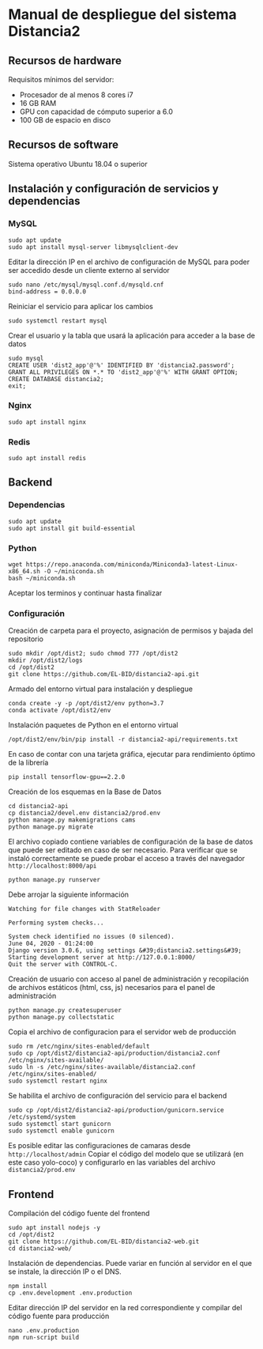 # Manual de despliegue del sistema Distancia2

## Recursos de hardware

Requisitos mínimos del servidor:
- Procesador de al menos 8 cores i7
- 16 GB RAM
- GPU con capacidad de cómputo superior a 6.0
- 100 GB de espacio en disco

## Recursos de software

Sistema operativo Ubuntu 18.04 o superior

## Instalación y configuración de servicios y dependencias

### MySQL

```
sudo apt update
sudo apt install mysql-server libmysqlclient-dev
```

Editar la dirección IP en el archivo de configuración de MySQL para poder ser accedido desde un
cliente externo al servidor
```
sudo nano /etc/mysql/mysql.conf.d/mysqld.cnf
bind-address = 0.0.0.0
```

Reiniciar el servicio para aplicar los cambios
```
sudo systemctl restart mysql
```

Crear el usuario y la tabla que usará la aplicación para acceder a la base de datos
```
sudo mysql
CREATE USER 'dist2_app'@'%' IDENTIFIED BY 'distancia2.password';
GRANT ALL PRIVILEGES ON *.* TO 'dist2_app'@'%' WITH GRANT OPTION;
CREATE DATABASE distancia2;
exit;
```
### Nginx
```
sudo apt install nginx
```

### Redis
```
sudo apt install redis
```

## Backend

### Dependencias
```
sudo apt update
sudo apt install git build-essential
```

### Python
```
wget https://repo.anaconda.com/miniconda/Miniconda3-latest-Linux-x86_64.sh -O ~/miniconda.sh
bash ~/miniconda.sh
```

Aceptar los terminos y continuar hasta finalizar

### Configuración
Creación de carpeta para el proyecto, asignación de permisos y bajada del repositorio
```
sudo mkdir /opt/dist2; sudo chmod 777 /opt/dist2
mkdir /opt/dist2/logs
cd /opt/dist2
git clone https://github.com/EL-BID/distancia2-api.git
```

Armado del entorno virtual para instalación y despliegue
```
conda create -y -p /opt/dist2/env python=3.7
conda activate /opt/dist2/env
```

Instalación paquetes de Python en el entorno virtual
```
/opt/dist2/env/bin/pip install -r distancia2-api/requirements.txt
```

En caso de contar con una tarjeta gráfica, ejecutar para rendimiento óptimo de la librería
```
pip install tensorflow-gpu==2.2.0
```

Creación de los esquemas en la Base de Datos
```
cd distancia2-api
cp distancia2/devel.env distancia2/prod.env
python manage.py makemigrations cams
python manage.py migrate
```

El archivo copiado contiene variables de configuración de la base de datos que puede
ser editado en caso de ser necesario. Para verificar que se instaló correctamente se puede
probar el acceso a través del navegador `http://localhost:8000/api`
```
python manage.py runserver
```

Debe arrojar la siguiente información
```
Watching for file changes with StatReloader

Performing system checks...

System check identified no issues (0 silenced).
June 04, 2020 - 01:24:00
Django version 3.0.6, using settings &#39;distancia2.settings&#39;
Starting development server at http://127.0.0.1:8000/
Quit the server with CONTROL-C.
```

Creación de usuario con acceso al panel de administración y recopilación de archivos estáticos
(html, css, js) necesarios para el panel de administración
```
python manage.py createsuperuser
python manage.py collectstatic
```

Copia el archivo de configuracion para el servidor web de producción
```
sudo rm /etc/nginx/sites-enabled/default
sudo cp /opt/dist2/distancia2-api/production/distancia2.conf /etc/nginx/sites-available/
sudo ln -s /etc/nginx/sites-available/distancia2.conf /etc/nginx/sites-enabled/
sudo systemctl restart nginx
```

Se habilita el archivo de configuración del servicio para el backend
```
sudo cp /opt/dist2/distancia2-api/production/gunicorn.service /etc/systemd/system
sudo systemctl start gunicorn
sudo systemctl enable gunicorn
```

Es posible editar las configuraciones de camaras desde `http://localhost/admin`
Copiar el código del modelo que se utilizará (en este caso yolo-coco) y configurarlo en las variables
del archivo `distancia2/prod.env`

## Frontend
Compilación del código fuente del frontend
```
sudo apt install nodejs -y
cd /opt/dist2
git clone https://github.com/EL-BID/distancia2-web.git
cd distancia2-web/
```

Instalación de dependencias. Puede variar en función al servidor en el que se instale,
la dirección IP o el DNS.
```
npm install
cp .env.development .env.production
```

Editar dirección IP del servidor en la red correspondiente y compilar del código
fuente para producción
```
nano .env.production
npm run-script build
```
